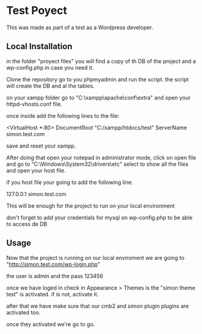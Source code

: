 # Test Poyect

This was made as part of a test as a Wordpress developer.

## Local Installation

in the folder "proyect files" you will find a copy of th DB of the project and a wp-config.php in case you need it.

Clone the repository go to you phpmyadmin and run the script. the script will create the DB and al the tables.

on your xampp folder go to "C:\xampp\apache\conf\extra" and open your httpd-vhosts.conf file.

once inside add the following lines to the file:

<VirtualHost *:80>
    DocumentRoot "C:/xampp/htdocs/test"
    ServerName simon.test.com
</VirtualHost>

save and reset your xampp.

After doing that open your notepad in administrator mode, click on open file and go to "C:\Windows\System32\drivers\etc\" select to show all the files and open your host file.

if you host file your going to add the following line:

127.0.0.1       simon.test.com


This will be enough for the project to run on your local environment

don't forget to add your credentials for mysql on wp-config.php to be able to access de DB

## Usage

Now that the project is running on our local enviroment we are going to "http://simon.test.com/wp-login.php"

the user is admin and the pass 123456

once we have loged in check in Appearance > Themes is the "simon theme test" is activated. if is not, activate it.

after that we have make sure that our cmb2 and simon plugin plugins are activated too.

once they activated we're go to go.